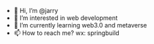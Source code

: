 - 👋 Hi, I’m @jarry
- 👀 I’m interested in web development
- 🌱 I’m currently learning web3.0 and metaverse
- 📫 How to reach me?  wx: springbuild

<!---
jarry/jarry is a ✨ special ✨ repository because its `README.md` (this file) appears on your GitHub profile.
You can click the Preview link to take a look at your changes.
--->
